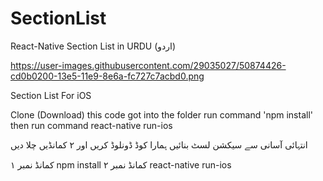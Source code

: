# SectionList
React-Native Section List in URDU (اردو)

https://user-images.githubusercontent.com/29035027/50874426-cd0b0200-13e5-11e9-8e6a-fc727c7acbd0.png

Section List For iOS

Clone (Download) this code 
got into the folder
run command 'npm install'
then run command
react-native run-ios


انتہائی آسانی سے سیکشن لسٹ بنائیں
ہمارا کوڈ ڈونلوڈ کریں
اور ۲ کمانڈیں چلا دیں

کمانڈ نمبر ۱
npm install
کمانڈ نمبر ۲
react-native run-ios
